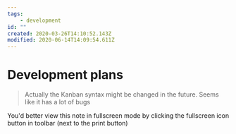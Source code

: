```yaml
---
tags:
    - development
id: ""
created: 2020-03-26T14:10:52.143Z
modified: 2020-06-14T14:09:54.611Z
---
```

# Development plans
<!-- @crossnote.comment "id":"8d0c80e9-e1ff-4aa8-b990-2cbacdacf89c" -->  

>Actually the Kanban syntax might be changed in the future. Seems like it has a lot of bugs

You'd better view this note in fullscreen mode by clicking the fullscreen icon button in toolbar (next to the print button)

<!-- @crossnote.kanban "board":{"columns":[{"id":1585233192808,"title":"Backlog","cards":[{"id":1587617655203,"title":"","description":"**Flutter Crossnote**\n#flutter  #nativeapp\nThis is not possible to be done right now\n*Low priority*\n"},{"id":1585729490170,"title":"","description":"**User profile** section\n#cloud #widget\n\n* [ ] notebooks section\n* [ ] starred notebooks section\n* [ ] widgets section"},{"id":1587096232458,"title":"","description":"**Poll widget**\n#cloud #widget "},{"id":1587097462522,"title":"","description":"**Calendar widget**\n#local #widget\n"},{"id":1587097490625,"title":"","description":"**Mindmap**\n#diagram #local"},{"id":1587460257894,"title":"","description":"**Vim** keymap\n#local"},{"id":1587803570105,"title":"","description":"**Logout accounts on all devices** support"},{"id":1588236393462,"title":"","description":"**Imgur** support\n#local\n"},{"id":1588249253077,"title":"","description":"**Web clipper** browser extension\n#chrome    #firefox    \nUse [turndown](https://github.com/domchristie/turndown) to convert HTML to Markdown"},{"id":1588502116719,"title":"","description":"**Search and Replace**\n#local"},{"id":1588568799162,"title":"","description":"**Modify entire tag**\n#local"},{"id":1588568817647,"title":"","description":"**Export notes in one notebook to another notebook**\n#local"},{"id":1589350752542,"title":"","description":"**TOC** support\n#local\nMaybe put one `toc` button on the right bottom corner?"},{"id":1589445658138,"title":"","description":"**Display notebook owner avatar** next to notebook title in tree view\n#local"},{"id":1589985805304,"title":"","description":"**Wiki link** support\nReference products:\n* [Roam Research](https://roamresearch.com/)\n* [TiddlyWiki](https://tiddlywiki.com/)"},{"id":1591499539157,"title":"","description":"**Audio recorder**\n#local\n"},{"id":1591499579104,"title":"","description":"**Backlinks** bidirectional links\n#local\n"}],"wip":false},{"id":1585233270881,"title":"Doing","cards":[{"id":1587801980323,"title":"","description":"**Attachments**\n#local #attachment\n1. [ ] Add attachments\n2. [ ] Delete attachments\n3. [ ] Modify the content of an attachment\n4. [ ] Modify the file path of an attachment\n5. Support the following types of attachments\n   * [x] images (png, svg, jpeg, jpg, gif)\n   * [ ] videos \n   * [ ] pdf\n   * [ ] source code files like \\*.js, \\*.py etc\n"},{"id":1586003784393,"title":"","description":"**Offline feature** fix\n#local\n* [x] Manually configure Workbox.\n* [ ] Fix current offline editing bug (for example, KaTeX and reveal.js are not loaded correctly when offline)"},{"id":1585233663293,"title":"","description":"**Explore** Section\n#cloud\n\n* [x] Allow user to register a notebook to crossnote backend server so that other users can explore\n  * [x] Support GitHub repository\n  * [x] Support GitLab repository\n  * [x] Support Gitee repository\n  * [x] Support Gitea repository\n* [x] Allow user to star/Unstar a notebook\n* [x] Allow user to search notebook ~~title~~markdown by keyword\n* [ ] Trending support (This week, this month, life time) -> Low priority. Order by all stars first.  "},{"id":1590028330918,"title":"","description":"**Zip the notebook**\n#local\n* [ ] Import notebook from a zip file\n* [ ] Export notebook to a zip file"}],"wip":false},{"id":1585233278133,"title":"Done","cards":[{"id":1588236500906,"title":"","description":"**Share**\n#local\n* [x] URL Share"},{"id":1587460288119,"title":"","description":"**VSCode Theme manager**\nSupport dark theme for vscode-crossnote extension\n#vscode"},{"id":1587096210473,"title":"","description":"**Theme manager**\ndark theme support\n#local"},{"id":1585233986901,"title":"","description":"Periodically update (pull) notebooks\n#local"},{"id":1585233291472,"title":"","description":"**Social comment widget**\n#cloud #widget\n\nThe first crossnote widget that interacts with our backend server.\n* [x] Allow user to create comment widget \"crossnote.widget\" in a note\n* [x] Allow user to post comment\n* [ ] ~~Allow user to delete comment~~\n* [x] User should receive notifications when someone mentions the user in a comment\n* [x] Allow user to subscribe to a comment widget so receiving notifications even not mentioned by anyone\n* [x] Allow user to delete comment widget"},{"id":1589113578604,"title":"","description":"**Beautify showHint**\n#local\n\nImprove the UI of displaying commands to be like notion, quip, etc."}],"wip":false}]} -->
